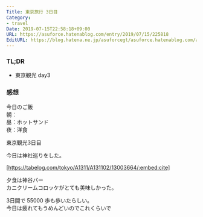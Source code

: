 ```yaml
---
Title: 東京旅行 3日目
Category:
- travel
Date: 2019-07-15T22:58:18+09:00
URL: https://asuforce.hatenablog.com/entry/2019/07/15/225818
EditURL: https://blog.hatena.ne.jp/asuforcegt/asuforce.hatenablog.com/atom/entry/17680117127218732719
---
```


### TL;DR
- 東京観光 day3
 
### 感想
今日のご飯  
朝：  
昼：ホットサンド  
夜：洋食

東京観光3日目

今日は神社巡りをした。


[https://tabelog.com/tokyo/A1311/A131102/13003664/:embed:cite]



夕食は神谷バー  
カニクリームコロッケがとても美味しかった。

3日間で 55000 歩も歩いたらしい。  
今日は疲れてもうめんどいのでこれくらいで
